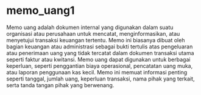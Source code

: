 # memo_uang1
Memo uang adalah dokumen internal yang digunakan dalam suatu organisasi atau perusahaan untuk mencatat, menginformasikan, atau menyetujui transaksi keuangan tertentu. Memo ini biasanya dibuat oleh bagian keuangan atau administrasi sebagai bukti tertulis atas pengeluaran atau penerimaan uang yang tidak tercatat dalam dokumen transaksi utama seperti faktur atau kwitansi. Memo uang dapat digunakan untuk berbagai keperluan, seperti penggantian biaya operasional, pencatatan uang muka, atau laporan penggunaan kas kecil. Memo ini memuat informasi penting seperti tanggal, jumlah uang, keperluan transaksi, nama pihak yang terkait, serta tanda tangan pihak yang berwenang.


